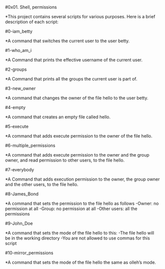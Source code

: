 #0x01. Shell, permissions

*This project contains several scripts for various purposes. Here is a brief description of each script: 

#0-iam_betty

*A command that switches the current user to the user betty.

#1-who_am_i

*A Command that prints the effective username of the current user.

#2-groups

*A Command that prints all the groups the current user is part of.

#3-new_owner

*A command that changes the owner of the file hello to the user betty.

#4-empty

*A command that creates an empty file called hello.

#5-execute

*A command that adds execute permission to the owner of the file hello.

#6-multiple_permissions

*A command that adds execute permission to the owner and the group owner, and read permission to other users, to the file hello.

#7-everybody

*A Command that adds execution permission to the owner, the group owner and the other users, to the file hello.

#8-James_Bond

*A command that sets the permission to the file hello as follows
 -Owner: no permission at all
 -Group: no permission at all
 -Other users: all the permissions

#9-John_Doe

*A command that sets the mode of the file hello to this:
 -The file hello will be in the working directory
 -You are not allowed to use commas for this script

#10-mirror_permissions

*A command that sets the mode of the file hello the same as olleh’s mode.




